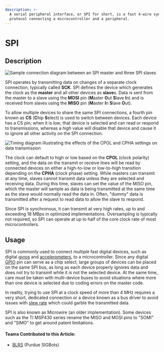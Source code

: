 ```yaml
---
description: >-
  A serial peripheral interface, or SPI for short, is a fast 4-wire synchronous
  protocol connecting a microcontroller and a peripheral.
---
```


# SPI

## Description

![ Sample connection diagram between an SPI master and three SPI slaves](https://phabricator.purduesigbots.com/file/data/efxztftbyquxzqjacfbl/PHID-FILE-ymmaqcbfrat4zj7etqyb/spi_connections.png)

SPI operates by transmitting data on changes of a separate clock connection, typically called **SCK**. SPI defines the device which generates the clock as the **master** and all other devices as **slave**s. Data is sent from the master to a slave using the **MOSI** pin \(**M**aster **O**ut **S**lave **I**n\) and is received from slaves using the **MISO** pin \(**M**aster **I**n **S**lave **O**ut\).

To allow multiple devices to share the same SPI connections, a fourth pin known as **CS** \(**C**hip **S**elect\) is used to switch between devices. Each device has a CS pin; when it is _low_, that device is selected and can read or respond to transmissions, whereas a _high_ value will disable that device and cause it to ignore all other activity on the SPI connection.

![ Timing diagram illustrating the effects of the CPOL and CPHA settings on data transmission](https://phabricator.purduesigbots.com/file/data/ulvty4l5vhnpbsxvxqbb/PHID-FILE-jb6ijqt3vzqetvzvn6j4/spi_timing.png)

The clock can default to high or low based on the **CPOL** \(clock polarity\) setting, and the data on the transmit or receive lines will be read by connected devices on either a high-to-low or low-to-high transition depending on the **CPHA** \(clock phase\) setting. While masters can transmit at any time, slaves cannot transmit data unless they are selected and receiving data. During this time, slaves can set the value of the MISO pin, which the master will sample as data is being transmitted at the same time as the slave would normally read the data in. Often, "dummy" data is transmitted after a request to read data to allow the slave to respond.

Since SPI is synchronous, it can transmit at very high rates, up to and exceeding 18 MBps in optimized implementations. Oversampling is typically not required, so SPI can operate at up to half of the core clock rate of most microcontrollers.

## Usage

SPI is commonly used to connect multiple fast digital devices, such as digital [gyros](vex-sensors/gyroscope.md) and [accelerometers](vex-sensors/accelerometer.md), to a microcontroller. Since any digital [GPIO](gpio.md) pin can serve as a chip select, large groups of devices can be placed on the same SPI bus, as long as each device properly ignores data and does not try to transmit while it is not the selected device. At the same time, care must be taken with multi-device buses to avoid situations where more than one device is selected due to coding errors on the master code.

In reality, trying to use SPI at a clock speed of more than 4 MHz requires a very short, dedicated connection or a device known as a bus driver to avoid issues with [slew rate](slew-rate.md) which could garble the transmitted data.

SPI is also known as Microwire \(an older implementation\). Some devices such as the TI MSP430 series rename the MISO and MOSI pins to "SOMI" and "SIMO" to get around patent limitations.

#### Teams Contributed to this Article:

* [BLRS](https://purduesigbots.com/) \(Purdue SIGBots\)

